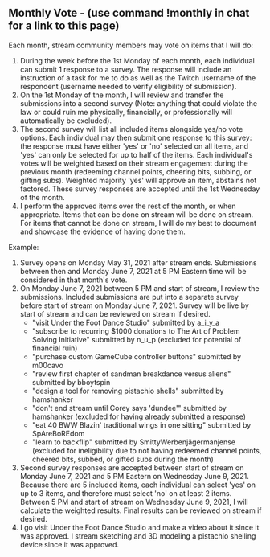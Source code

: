 ## Monthly Vote - (use command !monthly in chat for a link to this page)

Each month, stream community members may vote on items that I will do:
1. During the week before the 1st Monday of each month, each individual can submit 1 response to a survey. The response will include an instruction of a task for me to do as well as the Twitch username of the respondent (username needed to verify eligibility of submission).
2. On the 1st Monday of the month, I will review and transfer the submissions into a second survey (Note: anything that could violate the law or could ruin me physically, financially, or professionally will automatically be excluded).
3. The second survey will list all included items alongside yes/no vote options. Each individual may then submit one response to this survey: the response must have either 'yes' or 'no' selected on all items, and 'yes' can only be selected for up to half of the items. Each individual's votes will be weighted based on their stream engagement during the previous month (redeeming channel points, cheering bits, subbing, or gifting subs). Weighted majority 'yes' will approve an item, abstains not factored. These survey responses are accepted until the 1st Wednesday of the month.
4. I perform the approved items over the rest of the month, or when appropriate. Items that can be done on stream will be done on stream. For items that cannot be done on stream, I will do my best to document and showcase the evidence of having done them.

Example:
1. Survey opens on Monday May 31, 2021 after stream ends. Submissions between then and Monday June 7, 2021 at 5 PM Eastern time will be considered in that month's vote.
2. On Monday June 7, 2021 between 5 PM and start of stream, I review the submissions. Included submissions are put into a separate survey before start of stream on Monday June 7, 2021. Survey will be live by start of stream and can be reviewed on stream if desired.
    - "visit Under the Foot Dance Studio" submitted by a_i_y_a
    - "subscribe to recurring $1000 donations to The Art of Problem Solving Initiative" submitted by n_u_p (excluded for potential of financial ruin)
    - "purchase custom GameCube controller buttons" submitted by m00cavo
    - "review first chapter of sandman breakdance versus aliens" submitted by bboytspin
    - "design a tool for removing pistachio shells" submitted by hamshanker
    - "don't end stream until Corey says 'dundee'" submitted by hamshanker (excluded for having already submitted a response)
    - "eat 40 BWW Blazin' traditional wings in one sitting" submitted by SpAreBoREdom
    - "learn to backflip" submitted by SmittyWerbenjägermanjense (excluded for ineligibility due to not having redeemed channel points, cheered bits, subbed, or gifted subs during the month)
3. Second survey responses are accepted between start of stream on Monday June 7, 2021 and 5 PM Eastern on Wednesday June 9, 2021. Because there are 5 included items, each individual can select 'yes' on up to 3 items, and therefore must select 'no' on at least 2 items. Between 5 PM and start of stream on Wednesday June 9, 2021, I will calculate the weighted results. Final results can be reviewed on stream if desired.
4. I go visit Under the Foot Dance Studio and make a video about it since it was approved. I stream sketching and 3D modeling a pistachio shelling device since it was approved.
